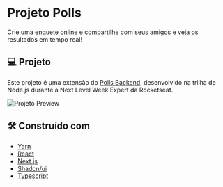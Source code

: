 # Projeto Polls

Crie uma enquete online e compartilhe com seus amigos e veja os resultados em tempo real!

## 💻 Projeto

Este projeto é uma extensão do [Polls Backend](https://github.com/yMaatheus/nlw-expert-polls), desenvolvido na trilha de Node.js durante a Next Level Week Expert da Rocketseat.

![Projeto Preview](polls-preview.gif)

## 🛠️ Construído com

* [Yarn](https://www.npmjs.com/)
* [React](https://react.dev/)
* [Next.js](https://nextjs.org/)
* [Shadcn/ui](https://ui.shadcn.com/)
* [Typescript](https://www.typescriptlang.org/)
